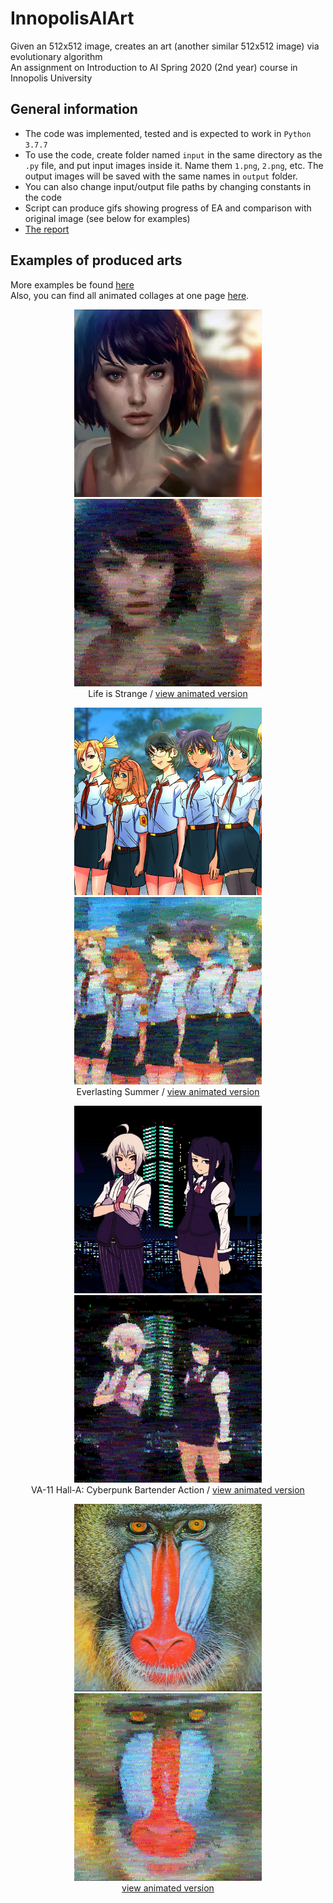 # InnopolisAIArt

Given an 512x512 image, creates an art (another similar 512x512 image) via evolutionary algorithm<br>
An assignment on Introduction to AI Spring 2020 (2nd year) course in Innopolis University



## General information

* The code was implemented, tested and is expected to work in `Python 3.7.7`
* To use the code, create folder named `input` in the same directory as the `.py` file, and put input images inside it. Name them `1.png`, `2.png`, etc. The output images will be saved with the same names in `output` folder.
* You can also change input/output file paths by changing constants in the code
* Script can produce gifs showing progress of EA and comparison with original image (see below for examples)
* [The report](https://docs.google.com/document/d/1yQYscN3tsT5ogdV2v3SJ9jXcqkhORwAvhtAWHn14j5w)



## Examples of produced arts

More examples be found [here](https://drive.google.com/drive/folders/1AJV6QADpM1lETFVLO2WbgkgXJf7gWFkf)<br>
Also, you can find all animated collages at one page [here](https://imgur.com/gallery/dHTWSKw).

<p align="center">
  <img width=300 src="/examples/2input.png">
  <img width=300 src="/examples/2output.png">
  <br>
  Life is Strange / <a href="https://i.imgur.com/I8vew9z.gifv">view animated version</a><br>
</p>
<p align="center">
  <img width=300 src="/examples/6input.png">
  <img width=300 src="/examples/6output.png">
  <br>
  Everlasting Summer / <a href="https://i.imgur.com/ZxUOFHp.gifv">view animated version</a><br>
</p>
<p align="center">
  <img width=300 src="/examples/9input.png">
  <img width=300 src="/examples/9output.png">
  <br>
  VA-11 Hall-A: Cyberpunk Bartender Action / <a href="https://i.imgur.com/7osrDHE.gifv">view animated version</a><br>
</p>
<p align="center">
  <img width=300 src="/examples/13input.png">
  <img width=300 src="/examples/13output.png">
  <br>
  <a href="https://i.imgur.com/sZCYU9B.gifv">view animated version</a><br>
</p>
